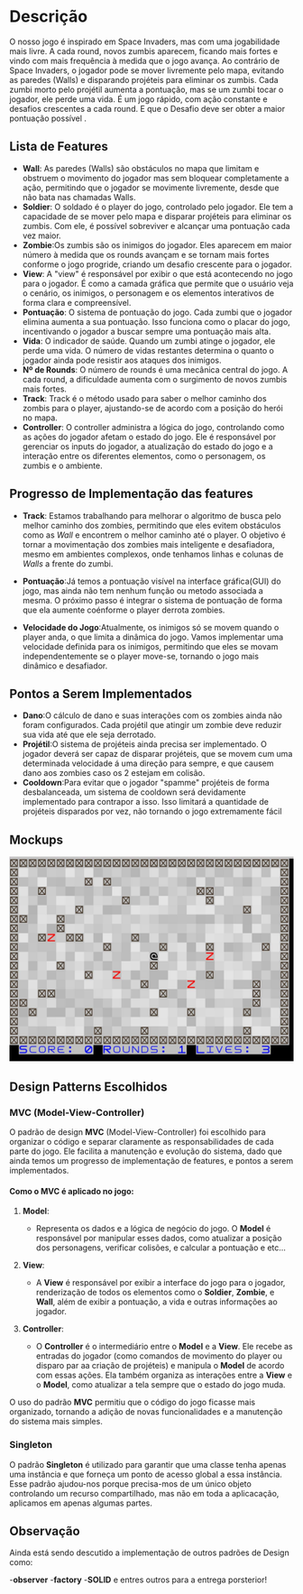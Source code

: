 # Descrição

O nosso jogo é inspirado em Space Invaders, mas com uma jogabilidade mais livre. A cada round, novos zumbis aparecem, ficando mais fortes e vindo com mais frequência à medida que o jogo avança. Ao contrário de Space Invaders, o jogador pode se mover livremente pelo mapa, evitando as paredes (Walls) e disparando projéteis para eliminar os zumbis.
Cada zumbi morto pelo projétil aumenta a pontuação, mas se um zumbi tocar o jogador, ele perde uma vida. É um jogo rápido, com ação constante e desafios crescentes a cada round.
E que o Desafio deve ser obter a maior pontuação possível .

## Lista de Features

- **Wall**: As paredes (Walls) são obstáculos no mapa que limitam e obstruem o movimento do jogador mas sem bloquear completamente a ação, permitindo que o jogador se movimente livremente, desde que não bata nas chamadas Walls.
- **Soldier**: O soldado é o player do jogo, controlado pelo jogador. Ele tem a capacidade de se mover pelo mapa e disparar projéteis para eliminar os zumbis. Com ele, é possível sobreviver e alcançar uma pontuação cada vez maior.
- **Zombie**:Os zumbis são os inimigos do jogador. Eles aparecem em maior número à medida que os rounds avançam e se tornam mais fortes conforme o jogo progride, criando um desafio crescente para o jogador.
- **View**: A "view" é responsável por exibir o que está acontecendo no jogo para o jogador. É como a camada gráfica que permite que o usuário veja o cenário, os inimigos, o personagem e os elementos interativos de forma clara e compreensível.
- **Pontuação**: O sistema de pontuação do jogo. Cada zumbi que o jogador elimina aumenta a sua pontuação. Isso funciona como o placar do jogo, incentivando o jogador a buscar sempre uma pontuação mais alta.
- **Vida**: O indicador de saúde. Quando um zumbi atinge o jogador, ele perde uma vida. O número de vidas restantes determina o quanto o jogador ainda pode resistir aos ataques dos inimigos.
- **Nº de Rounds**: O número de rounds é uma mecânica central do jogo. A cada round, a dificuldade aumenta com o surgimento de novos zumbis mais fortes.
- **Track**: Track é o método usado para saber o melhor caminho dos zombis para o player, ajustando-se de acordo com a posição do herói no mapa.
- **Controller**:  O controller administra a lógica do jogo, controlando como as ações do jogador afetam o estado do jogo. Ele é responsável por gerenciar os inputs do jogador, a atualização do estado do jogo e a interação entre os diferentes elementos, como o personagem, os zumbis e o ambiente.
  
## Progresso de Implementação das features
- **Track**: Estamos trabalhando para melhorar o algoritmo de busca pelo melhor caminho dos zombies, permitindo que eles evitem obstáculos como as *Wall* e encontrem o melhor caminho até o player. O objetivo é tornar a movimentação dos zombies mais inteligente e desafiadora, mesmo em ambientes complexos, onde tenhamos linhas e colunas de *Walls* a frente do zumbi.

- **Pontuação**:Já temos a pontuação visível na interface gráfica(GUI) do jogo, mas ainda não tem nenhum função ou metodo associada a mesma. O próximo passo é integrar o sistema de pontuação de forma que ela aumente coénforme o player derrota zombies.
- **Velocidade do Jogo**:Atualmente, os inimigos só se movem quando o player anda, o que limita a dinâmica do jogo. Vamos implementar uma velocidade definida para os inimigos, permitindo que eles se movam independentemente se o player move-se, tornando o jogo mais dinâmico e desafiador.

## Pontos a Serem Implementados
- **Dano**:O cálculo de dano e suas interações com os zombies ainda não foram configurados. Cada projétil que atingir um zombie deve reduzir sua vida até que ele seja derrotado.
- **Projétil**:O sistema de projéteis ainda precisa ser implementado. O jogador deverá ser capaz de disparar projéteis, que se movem cum uma determinada velocidade á uma direção para sempre, e que causem dano aos zombies caso os 2 estejam em colisão.
- **Cooldown**:Para evitar que o jogador "spamme" projéteis de forma desbalanceada, um sistema de cooldown será  devidamente implementado para contrapor a isso. Isso limitará a quantidade de projéteis disparados por vez, não tornando o jogo extremamente fácil 

## Mockups

![Mockup do RUN GAME](mochup%20do%20Run%20Game.jpg)

## Design Patterns Escolhidos

### MVC (Model-View-Controller)

O padrão de design **MVC** (Model-View-Controller) foi escolhido para organizar o código e separar claramente as responsabilidades de cada parte do jogo. Ele facilita a manutenção e evolução do sistema, dado que ainda temos um progresso de implementação de features, e pontos a serem implementados.

#### Como o MVC é aplicado no jogo:

1. **Model**:
   - Representa os dados e a lógica de negócio do jogo. O **Model** é responsável por manipular esses dados, como atualizar a posição dos personagens, verificar colisões, e calcular a pontuação e etc...

2. **View**:
   - A **View** é responsável por exibir a interface do jogo para o jogador, renderização de todos os elementos como o **Soldier**, **Zombie**, e **Wall**, além de exibir a pontuação, a vida e outras informações ao jogador.

3. **Controller**:
   - O **Controller** é o intermediário entre o **Model** e a **View**. Ele recebe as entradas do jogador (como comandos de movimento do player ou disparo par aa criação de projéteis) e manipula o **Model** de acordo com essas ações. Ela também organiza as interações entre a **View** e o **Model**, como atualizar a tela sempre que o estado do jogo muda.

O uso do padrão **MVC** permitiu que o código do jogo ficasse mais organizado, tornando a adição de novas funcionalidades e a manutenção do sistema mais simples.

### Singleton

O padrão **Singleton** é utilizado para garantir que uma classe tenha apenas uma instância e que forneça um ponto de acesso global a essa instância. Esse padrão ajudou-nos porque precisa-mos de um único objeto controlando um recurso compartilhado, mas não em toda a aplicacação, aplicamos em apenas algumas partes.

## Observação

Ainda está sendo descutido a implementação de outros padrões de Design como:

-**observer**
-**factory**
-**SOLID**
e entres outros para a entrega porsterior!



